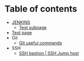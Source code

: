 # Table of contents

* [JENKINS](README.md)
  * [Test subpage](readme/test-subpage.md)
* [Test page](test-page.md)
* Git
  * [Git useful commands](git/git-useful-commands.md)
* SSH
  * [SSH bastion | SSH Jump host](ssh/ssh-jump-host.md)
